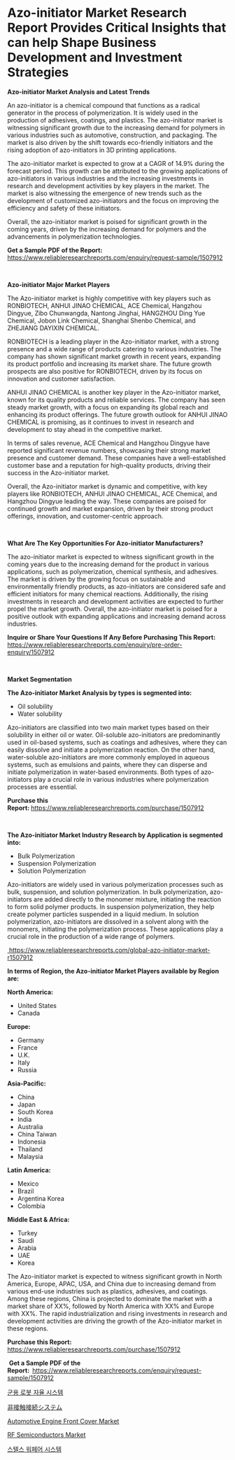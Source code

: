 <p><h1>Azo-initiator Market Research Report Provides Critical Insights that can help Shape Business Development and Investment Strategies</h1></p><p><strong>Azo-initiator Market Analysis and Latest Trends</strong></p>
<p><p>An azo-initiator is a chemical compound that functions as a radical generator in the process of polymerization. It is widely used in the production of adhesives, coatings, and plastics. The azo-initiator market is witnessing significant growth due to the increasing demand for polymers in various industries such as automotive, construction, and packaging. The market is also driven by the shift towards eco-friendly initiators and the rising adoption of azo-initiators in 3D printing applications.</p><p>The azo-initiator market is expected to grow at a CAGR of 14.9% during the forecast period. This growth can be attributed to the growing applications of azo-initiators in various industries and the increasing investments in research and development activities by key players in the market. The market is also witnessing the emergence of new trends such as the development of customized azo-initiators and the focus on improving the efficiency and safety of these initiators.</p><p>Overall, the azo-initiator market is poised for significant growth in the coming years, driven by the increasing demand for polymers and the advancements in polymerization technologies.</p></p>
<p><strong>Get a Sample PDF of the Report:&nbsp;</strong> <a href="https://www.reliableresearchreports.com/enquiry/request-sample/1507912">https://www.reliableresearchreports.com/enquiry/request-sample/1507912</a></p>
<p>&nbsp;</p>
<p><strong>Azo-initiator Major Market Players</strong></p>
<p><p>The Azo-initiator market is highly competitive with key players such as RONBIOTECH, ANHUI JINAO CHEMICAL, ACE Chemical, Hangzhou Dingyue, Zibo Chunwangda, Nantong Jinghai, HANGZHOU Ding Yue Chemical, Jobon Link Chemical, Shanghai Shenbo Chemical, and ZHEJIANG DAYIXIN CHEMICAL.</p><p>RONBIOTECH is a leading player in the Azo-initiator market, with a strong presence and a wide range of products catering to various industries. The company has shown significant market growth in recent years, expanding its product portfolio and increasing its market share. The future growth prospects are also positive for RONBIOTECH, driven by its focus on innovation and customer satisfaction.</p><p>ANHUI JINAO CHEMICAL is another key player in the Azo-initiator market, known for its quality products and reliable services. The company has seen steady market growth, with a focus on expanding its global reach and enhancing its product offerings. The future growth outlook for ANHUI JINAO CHEMICAL is promising, as it continues to invest in research and development to stay ahead in the competitive market.</p><p>In terms of sales revenue, ACE Chemical and Hangzhou Dingyue have reported significant revenue numbers, showcasing their strong market presence and customer demand. These companies have a well-established customer base and a reputation for high-quality products, driving their success in the Azo-initiator market.</p><p>Overall, the Azo-initiator market is dynamic and competitive, with key players like RONBIOTECH, ANHUI JINAO CHEMICAL, ACE Chemical, and Hangzhou Dingyue leading the way. These companies are poised for continued growth and market expansion, driven by their strong product offerings, innovation, and customer-centric approach.</p></p>
<p>&nbsp;</p>
<p><strong>What Are The Key Opportunities For Azo-initiator Manufacturers?</strong></p>
<p><p>The azo-initiator market is expected to witness significant growth in the coming years due to the increasing demand for the product in various applications, such as polymerization, chemical synthesis, and adhesives. The market is driven by the growing focus on sustainable and environmentally friendly products, as azo-initiators are considered safe and efficient initiators for many chemical reactions. Additionally, the rising investments in research and development activities are expected to further propel the market growth. Overall, the azo-initiator market is poised for a positive outlook with expanding applications and increasing demand across industries.</p></p>
<p><strong>Inquire or Share Your Questions If Any Before Purchasing This Report:</strong> <a href="https://www.reliableresearchreports.com/enquiry/pre-order-enquiry/1507912">https://www.reliableresearchreports.com/enquiry/pre-order-enquiry/1507912</a></p>
<p>&nbsp;</p>
<p><strong>Market Segmentation</strong></p>
<p><strong>The Azo-initiator Market Analysis by types is segmented into:</strong></p>
<p><ul><li>Oil solubility</li><li>Water solubility</li></ul></p>
<p><p>Azo-initiators are classified into two main market types based on their solubility in either oil or water. Oil-soluble azo-initiators are predominantly used in oil-based systems, such as coatings and adhesives, where they can easily dissolve and initiate a polymerization reaction. On the other hand, water-soluble azo-initiators are more commonly employed in aqueous systems, such as emulsions and paints, where they can disperse and initiate polymerization in water-based environments. Both types of azo-initiators play a crucial role in various industries where polymerization processes are essential.</p></p>
<p><strong>Purchase this Report:&nbsp;</strong><a href="https://www.reliableresearchreports.com/purchase/1507912">https://www.reliableresearchreports.com/purchase/1507912</a></p>
<p>&nbsp;</p>
<p><strong>The Azo-initiator Market Industry Research by Application is segmented into:</strong></p>
<p><ul><li>Bulk Polymerization</li><li>Suspension Polymerization</li><li>Solution Polymerization</li></ul></p>
<p><p>Azo-initiators are widely used in various polymerization processes such as bulk, suspension, and solution polymerization. In bulk polymerization, azo-initiators are added directly to the monomer mixture, initiating the reaction to form solid polymer products. In suspension polymerization, they help create polymer particles suspended in a liquid medium. In solution polymerization, azo-initiators are dissolved in a solvent along with the monomers, initiating the polymerization process. These applications play a crucial role in the production of a wide range of polymers.</p></p>
<p><a href="https://www.reliableresearchreports.com/global-azo-initiator-market-r1507912">&nbsp;https://www.reliableresearchreports.com/global-azo-initiator-market-r1507912</a></p>
<p><strong>In terms of Region, the Azo-initiator Market Players available by Region are:</strong></p>
<p>
    <p> <strong> North America: </strong>
        <ul>
            <li>United States</li>
            <li>Canada</li>
        </ul>
        </p> 
    <p> <strong> Europe: </strong>
        <ul>
            <li>Germany</li>
            <li>France</li>
            <li>U.K.</li>
            <li>Italy</li>
            <li>Russia</li>
        </ul>
        </p> 
    <p> <strong> Asia-Pacific: </strong>
        <ul>
            <li>China</li>
            <li>Japan</li>
            <li>South Korea</li>
            <li>India</li>
            <li>Australia</li>
            <li>China Taiwan</li>
            <li>Indonesia</li>
            <li>Thailand</li>
            <li>Malaysia</li>
        </ul>
        </p> 
    <p> <strong> Latin America: </strong>
        <ul>
            <li>Mexico</li>
            <li>Brazil</li>
            <li>Argentina Korea</li>
            <li>Colombia</li>
        </ul>
        </p> 
    <p> <strong> Middle East & Africa: </strong>
        <ul>
            <li>Turkey</li>
            <li>Saudi</li>
            <li>Arabia</li>
            <li>UAE</li>
            <li>Korea</li>
        </ul>
    </p>
    </p>
<p><p>The Azo-initiator market is expected to witness significant growth in North America, Europe, APAC, USA, and China due to increasing demand from various end-use industries such as plastics, adhesives, and coatings. Among these regions, China is projected to dominate the market with a market share of XX%, followed by North America with XX% and Europe with XX%. The rapid industrialization and rising investments in research and development activities are driving the growth of the Azo-initiator market in these regions.</p></p>
<p><strong>Purchase this Report: </strong><a href="https://www.reliableresearchreports.com/purchase/1507912">https://www.reliableresearchreports.com/purchase/1507912</a></p>
<p>&nbsp;<strong>Get a Sample PDF of the Report:&nbsp;&nbsp;</strong><a href="https://www.reliableresearchreports.com/enquiry/request-sample/1507912">https://www.reliableresearchreports.com/enquiry/request-sample/1507912</a></p>
<p><strong></strong></p>
<p><p><a href="https://github.com/TimmyMann6767/Market-Research-Report-List-2/blob/main/360660783078.md">군용 로봇 자율 시스템</a></p><p><a href="https://github.com/hardee896/Market-Research-Report-List-1/blob/main/592115993380.md">非接触接続システム</a></p><p><a href="https://github.com/DarrenSipes1990/Market-Research-Report-List-1/blob/main/automotive-engine-front-cover-market.md">Automotive Engine Front Cover Market</a></p><p><a href="https://issuu.com/reportprime-2/docs/rf-semiconductors-market-size-2030.pptx">RF Semiconductors Market</a></p><p><a href="https://github.com/khytkeqagplkzqvh/Market-Research-Report-List-2/blob/main/907752083077.md">스텔스 워페어 시스템</a></p></p>